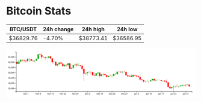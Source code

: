 # Bitcoin Stats

BTC/USDT|24h change|24h high|24h low|
|---|---|---|---|
|$36829.76|-4.70%|$38773.41|$36586.95|

<img src="./chart.svg">
